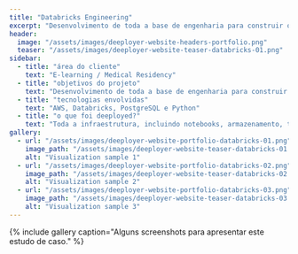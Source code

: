 ```yaml
---
title: "Databricks Engineering"
excerpt: "Desenvolvimento de toda a base de engenharia para construir o ecossistema de Data Lake necessário para trabalhar com as fontes de dados e visualizações."
header:
  image: "/assets/images/deeployer-website-headers-portfolio.png"
  teaser: "/assets/images/deeployer-website-teaser-databricks-01.png"
sidebar:
  - title: "área do cliente"
    text: "E-learning / Medical Residency"
  - title: "objetivos do projeto"
    text: "Desenvolvimento de toda a base de engenharia para construir o ecossistema de Data Lake necessário para trabalhar com as fontes de dados e visualizações. Além disso, configuração de todos os clusters seguindo as melhores práticas para garantir o melhor desempenho e disponibilidade."
  - title: "tecnologias envolvidas"
    text: "AWS, Databricks, PostgreSQL e Python"
  - title: "o que foi deeployed?"
    text: "Toda a infraestrutura, incluindo notebooks, armazenamento, trabalhos e configuração de clusters para construir o ecossistema Data Lake."
gallery:
  - url: "/assets/images/deeployer-website-portfolio-databricks-01.png"
    image_path: "/assets/images/deeployer-website-teaser-databricks-01.png"
    alt: "Visualization sample 1"
  - url: "/assets/images/deeployer-website-portfolio-databricks-02.png"
    image_path: "/assets/images/deeployer-website-teaser-databricks-02.png"
    alt: "Visualization sample 2"
  - url: "/assets/images/deeployer-website-portfolio-databricks-03.png"
    image_path: "/assets/images/deeployer-website-teaser-databricks-03.png"
    alt: "Visualization sample 3"
---
```


{% include gallery caption="Alguns screenshots para apresentar este estudo de caso." %}
